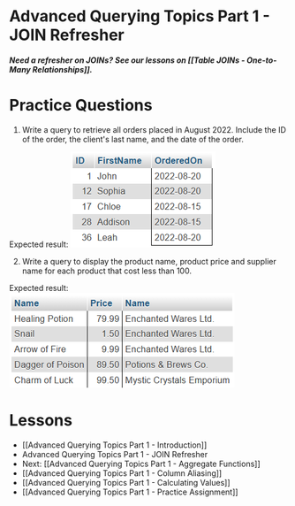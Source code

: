 # Advanced Querying Topics Part 1 - JOIN Refresher

##### Need a refresher on JOINs? See our lessons on [[Table JOINs - One-to-Many Relationships]].
# Practice Questions

1. Write a query to retrieve all orders placed in August 2022. Include the ID of the order, the client's last name, and the date of the order. 

Expected result:
<img src="https://raw.githubusercontent.com/kellerflint/Class-Intro-SQL/hugo/content/Images/AQR2.png">

2. Write a query to display the product name, product price and supplier name for each product that cost less than 100. 

Expected result:
<img src="https://raw.githubusercontent.com/kellerflint/Class-Intro-SQL/hugo/content/Images/AQR1.png">

# Lessons
- [[Advanced Querying Topics Part 1 - Introduction]]
- Advanced Querying Topics Part 1 - JOIN Refresher
- Next: [[Advanced Querying Topics Part 1 - Aggregate Functions]]
- [[Advanced Querying Topics Part 1 - Column Aliasing]]
- [[Advanced Querying Topics Part 1 - Calculating Values]]
- [[Advanced Querying Topics Part 1 - Practice Assignment]]